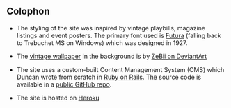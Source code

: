 ## Colophon

* The styling of the site was inspired by vintage playbills, magazine listings and event posters.
  The primary font used is [Futura](http://en.wikipedia.org/wiki/Futura_\(typeface\) "Wikipedia - Futura")
  (falling back to Trebuchet MS on Windows) which was designed in 1927.

* The [vintage wallpaper](http://zebiii.deviantart.com/art/Patterns-2-94330934 "Patterns.2 by ZeBii on DeviantArt")
  in the background is by [ZeBii on DeviantArt](http://zebiii.deviantart.com/)

* The site uses a custom-built Content Management System (CMS)
  which Duncan wrote from scratch in [Ruby on Rails](http://rubyonrails.org/).
  The source code is available in a [public GitHub repo](https://github.com/leveretweb/swing-out-london).

* The site is hosted on [Heroku](http://heroku.com/)
